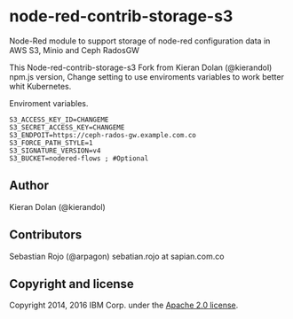 # node-red-contrib-storage-s3

Node-Red module to support storage of node-red configuration data in AWS S3, Minio and Ceph RadosGW

This Node-red-contrib-storage-s3 Fork from Kieran Dolan (@kierandol) npm.js version, Change setting to use enviroments variables to work better whit Kubernetes.

Enviroment variables.

``` env
S3_ACCESS_KEY_ID=CHANGEME
S3_SECRET_ACCESS_KEY=CHANGEME
S3_ENDPOIT=https://ceph-rados-gw.example.com.co
S3_FORCE_PATH_STYLE=1
S3_SIGNATURE_VERSION=v4
S3_BUCKET=nodered-flows ; #Optional
```

Author
-------
Kieran Dolan (@kierandol)

Contributors
------------
Sebastian Rojo (@arpagon) sebatian.rojo at sapian.com.co

Copyright and license
----------------------
Copyright 2014, 2016 IBM Corp. under the [Apache 2.0 license](http://www.apache.org/licenses/LICENSE-2.0).
